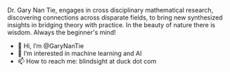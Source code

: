 Dr. Gary Nan Tie, engages in cross disciplinary mathematical research, discovering connections across disparate fields, 
to bring new synthesized insights in bridging theory with practice.
In the beauty of nature there is wisdom.
Always the beginner's mind!

- 👋 Hi, I’m @GaryNanTie
- 💞️ I’m interested in machine learning and AI 
- 📫 How to reach me:  blindsight at duck dot com
  

<!---
GaryNanTie/GaryNanTie is a ✨ special ✨ repository because its `README.md` (this file) appears on your GitHub profile.
You can click the Preview link to take a look at your changes.
--->
